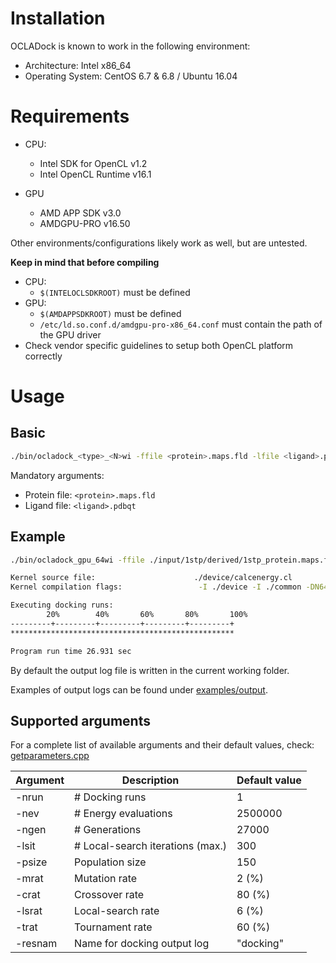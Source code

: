 # Installation
OCLADock is known to work in the following environment:

* Architecture: Intel x86_64
* Operating System: CentOS 6.7 & 6.8 / Ubuntu 16.04
 
# Requirements
* CPU:
	* Intel SDK for OpenCL v1.2
	* Intel OpenCL Runtime v16.1

* GPU
	* AMD APP SDK v3.0
	* AMDGPU-PRO v16.50

Other environments/configurations likely work as well, but are untested.

**Keep in mind that before compiling**
* CPU: 
    * `$(INTELOCLSDKROOT)` must be defined
* GPU: 
    * `$(AMDAPPSDKROOT)` must be defined
    * `/etc/ld.so.conf.d/amdgpu-pro-x86_64.conf` must contain the path of the GPU driver
* Check vendor specific guidelines to setup both OpenCL platform correctly

# Usage

## Basic
```zsh
./bin/ocladock_<type>_<N>wi -ffile <protein>.maps.fld -lfile <ligand>.pdbqt -nrun <nruns>
```
Mandatory arguments:
* Protein file: `<protein>.maps.fld`
* Ligand file:  `<ligand>.pdbqt`

## Example
```zsh
./bin/ocladock_gpu_64wi -ffile ./input/1stp/derived/1stp_protein.maps.fld -lfile ./input/1stp/derived/1stp_ligand.pdbqt -nrun 10

Kernel source file:                      ./device/calcenergy.cl                  
Kernel compilation flags:                 -I ./device -I ./common -DN64WI        

Executing docking runs:
        20%        40%       60%       80%       100%
---------+---------+---------+---------+---------+
**************************************************

Program run time 26.931 sec 
```



By default the output log file is written in the current working folder. 

Examples of output logs can be found under [examples/output](examples/output/).

## Supported arguments
For a complete list of available arguments and their default values, check: [getparameters.cpp](host/src/getparameters.cpp)

| Argument | Description                  | Default value |
|----------|------------------------------|---------------|
| -nrun    | # Docking runs               | 1             |
| -nev     | # Energy evaluations         | 2500000       |
| -ngen    | # Generations                | 27000         |
| -lsit    | # Local-search iterations (max.) | 300       |
| -psize   | Population size              | 150           |
| -mrat    | Mutation rate                | 2 (%)         |
| -crat    | Crossover rate               | 80 (%)        |
| -lsrat   | Local-search rate            | 6 (%)         |
| -trat    | Tournament rate              | 60 (%)        |
| -resnam  | Name for docking output log  | "docking"     |
